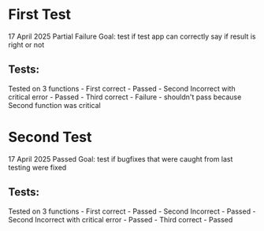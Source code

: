 # First Test
17 April 2025
Partial Failure 
Goal: test if test app can correctly say if result is right or not
## Tests:
Tested on 3 functions
    - First correct - Passed
    - Second Incorrect with critical error - Passed
    - Third correct - Failure - shouldn't pass because Second function was critical

# Second Test
17 April 2025
Passed
Goal: test if bugfixes that were caught from last testing were fixed
## Tests:
Tested on 3 functions
    - First correct - Passed
    - Second Incorrect - Passed
    - Second Incorrect with critical error - Passed
    - Third correct - Passed

